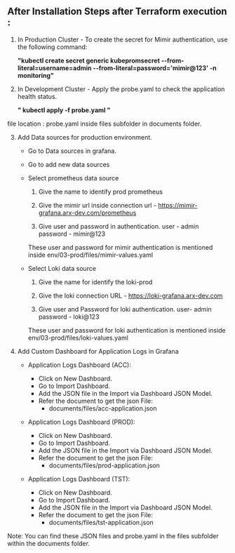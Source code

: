 
## After Installation Steps after Terraform execution : 

1. In Production Cluster
       - To create the secret for Mimir authentication, use the following command:

     **"kubectl create secret generic kubepromsecret --from-literal=username=admin --from-literal=password='mimir@123' -n monitoring"**


2. In Development Cluster 
       - Apply the probe.yaml to check the application health status. 

    **" kubectl apply -f probe.yaml "**

file location : probe.yaml inside files subfolder in documents folder.


3. Add Data sources for production environment.

    - Go to Data sources in grafana.
    - Go to add new data sources
    - Select prometheus data source
        
        1. Give the name to identify prod prometheus

        2. Give the mimir url inside connection url - https://mimir-grafana.arx-dev.com/prometheus

        3. Give user and password in authentication.
        user - admin
        password - mimir@123

        These user and password for mimir authentication is mentioned inside env/03-prod/files/mimir-values.yaml
    
    - Select Loki data source
        
        1. Give the name for identify the loki-prod

        2. Give the loki connection URL - https://loki-grafana.arx-dev.com

        3. Give user and Password for loki authentication.
        user- admin
        password - loki@123

        These user and password for loki authentication is mentioned inside env/03-prod/files/loki-values.yaml


4. Add Custom Dashboard for Application Logs in Grafana
 
    - Application Logs Dashboard (ACC):

        - Click on New Dashboard.
        - Go to Import Dashboard.
        - Add the JSON file in the Import via Dashboard JSON Model.
        - Refer the document to get the json File: 
            - documents/files/acc-application.json

    - Application Logs Dashboard (PROD):

        - Click on New Dashboard.
        - Go to Import Dashboard.
        - Add the JSON file in the Import via Dashboard JSON Model.
        - Refer the document to get the json File: 
            - documents/files/prod-application.json

    - Application Logs Dashboard (TST):

        - Click on New Dashboard.
        - Go to Import Dashboard.
        - Add the JSON file in the Import via Dashboard JSON Model.
        - Refer the document to get the json File: 
            - documents/files/tst-application.json


Note: You can find these JSON files and probe.yaml in the files subfolder within the documents folder.
